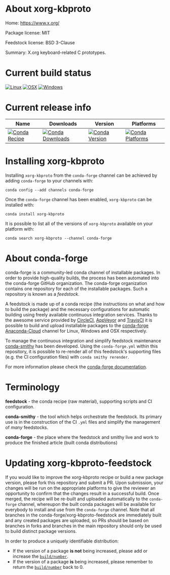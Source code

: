 About xorg-kbproto
==================

Home: https://www.x.org/

Package license: MIT

Feedstock license: BSD 3-Clause

Summary: X.org keyboard-related C prototypes.



Current build status
====================

[![Linux](https://img.shields.io/circleci/project/github/conda-forge/xorg-kbproto-feedstock/master.svg?label=Linux)](https://circleci.com/gh/conda-forge/xorg-kbproto-feedstock)
[![OSX](https://img.shields.io/travis/conda-forge/xorg-kbproto-feedstock/master.svg?label=macOS)](https://travis-ci.org/conda-forge/xorg-kbproto-feedstock)
[![Windows](https://img.shields.io/appveyor/ci/conda-forge/xorg-kbproto-feedstock/master.svg?label=Windows)](https://ci.appveyor.com/project/conda-forge/xorg-kbproto-feedstock/branch/master)

Current release info
====================

| Name | Downloads | Version | Platforms |
| --- | --- | --- | --- |
| [![Conda Recipe](https://img.shields.io/badge/recipe-xorg--kbproto-green.svg)](https://anaconda.org/conda-forge/xorg-kbproto) | [![Conda Downloads](https://img.shields.io/conda/dn/conda-forge/xorg-kbproto.svg)](https://anaconda.org/conda-forge/xorg-kbproto) | [![Conda Version](https://img.shields.io/conda/vn/conda-forge/xorg-kbproto.svg)](https://anaconda.org/conda-forge/xorg-kbproto) | [![Conda Platforms](https://img.shields.io/conda/pn/conda-forge/xorg-kbproto.svg)](https://anaconda.org/conda-forge/xorg-kbproto) |

Installing xorg-kbproto
=======================

Installing `xorg-kbproto` from the `conda-forge` channel can be achieved by adding `conda-forge` to your channels with:

```
conda config --add channels conda-forge
```

Once the `conda-forge` channel has been enabled, `xorg-kbproto` can be installed with:

```
conda install xorg-kbproto
```

It is possible to list all of the versions of `xorg-kbproto` available on your platform with:

```
conda search xorg-kbproto --channel conda-forge
```


About conda-forge
=================

conda-forge is a community-led conda channel of installable packages.
In order to provide high-quality builds, the process has been automated into the
conda-forge GitHub organization. The conda-forge organization contains one repository
for each of the installable packages. Such a repository is known as a *feedstock*.

A feedstock is made up of a conda recipe (the instructions on what and how to build
the package) and the necessary configurations for automatic building using freely
available continuous integration services. Thanks to the awesome service provided by
[CircleCI](https://circleci.com/), [AppVeyor](http://www.appveyor.com/)
and [TravisCI](https://travis-ci.org/) it is possible to build and upload installable
packages to the [conda-forge](https://anaconda.org/conda-forge)
[Anaconda-Cloud](http://docs.anaconda.org/) channel for Linux, Windows and OSX respectively.

To manage the continuous integration and simplify feedstock maintenance
[conda-smithy](http://github.com/conda-forge/conda-smithy) has been developed.
Using the ``conda-forge.yml`` within this repository, it is possible to re-render all of
this feedstock's supporting files (e.g. the CI configuration files) with ``conda smithy rerender``.

For more information please check the [conda-forge documentation](https://conda-forge.org/docs/).

Terminology
===========

**feedstock** - the conda recipe (raw material), supporting scripts and CI configuration.

**conda-smithy** - the tool which helps orchestrate the feedstock.
                   Its primary use is in the construction of the CI ``.yml`` files
                   and simplify the management of *many* feedstocks.

**conda-forge** - the place where the feedstock and smithy live and work to
                  produce the finished article (built conda distributions)


Updating xorg-kbproto-feedstock
===============================

If you would like to improve the xorg-kbproto recipe or build a new
package version, please fork this repository and submit a PR. Upon submission,
your changes will be run on the appropriate platforms to give the reviewer an
opportunity to confirm that the changes result in a successful build. Once
merged, the recipe will be re-built and uploaded automatically to the
`conda-forge` channel, whereupon the built conda packages will be available for
everybody to install and use from the `conda-forge` channel.
Note that all branches in the conda-forge/xorg-kbproto-feedstock are
immediately built and any created packages are uploaded, so PRs should be based
on branches in forks and branches in the main repository should only be used to
build distinct package versions.

In order to produce a uniquely identifiable distribution:
 * If the version of a package **is not** being increased, please add or increase
   the [``build/number``](http://conda.pydata.org/docs/building/meta-yaml.html#build-number-and-string).
 * If the version of a package **is** being increased, please remember to return
   the [``build/number``](http://conda.pydata.org/docs/building/meta-yaml.html#build-number-and-string)
   back to 0.